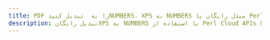 ---title: PDF را به  تبدیل کنیدNUMBERS، XPS به NUMBERS مبدل رایگان یا Perl SDKdescription: تبدیل رایگانXPS به NUMBERS با استفاده از Perl Cloud APIs & SDK همچنین اسناد PDF را در Cloud ایجاد، ویرایش و رندر کنید.---